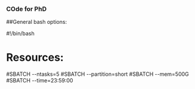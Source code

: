### COde for PhD 

##General bash options:

#!/bin/bash

# Resources:
#SBATCH --ntasks=5
#SBATCH --partition=short
#SBATCH --mem=500G
#SBATCH --time=23:59:00
